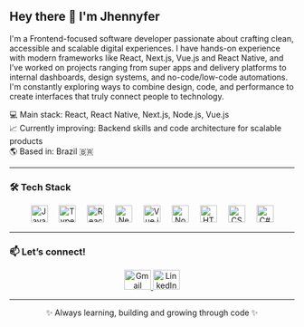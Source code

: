 <h2 align="left">Hey there 👋 I'm Jhennyfer</h2>

<p align="left">
I'm a Frontend-focused software developer passionate about crafting clean, accessible and scalable digital experiences. I have hands-on experience with modern frameworks like React, Next.js, Vue.js and React Native, and I’ve worked on projects ranging from super apps and delivery platforms to internal dashboards, design systems, and no-code/low-code automations. I'm constantly exploring ways to combine design, code, and performance to create interfaces that truly connect people to technology.
</p>

<p align="left">
💻 Main stack: React, React Native, Next.js, Node.js, Vue.js  
<br>
📈 Currently improving: Backend skills and code architecture for scalable products  
<br>
🌎 Based in: Brazil 🇧🇷  
</p>

---

<h3 align="left">🛠️ Tech Stack</h3>

<div align="center">
  <img src="https://cdn.jsdelivr.net/gh/devicons/devicon/icons/javascript/javascript-original.svg" height="30" alt="JavaScript" />
  <img width="12" />
  <img src="https://cdn.jsdelivr.net/gh/devicons/devicon/icons/typescript/typescript-original.svg" height="30" alt="TypeScript" />
  <img width="12" />
  <img src="https://cdn.jsdelivr.net/gh/devicons/devicon/icons/react/react-original.svg" height="30" alt="React" />
  <img width="12" />
  <img src="https://cdn.jsdelivr.net/gh/devicons/devicon/icons/nextjs/nextjs-original.svg" height="30" alt="Next.js" />
  <img width="12" />
  <img src="https://cdn.jsdelivr.net/gh/devicons/devicon/icons/vuejs/vuejs-original.svg" height="30" alt="Vue.js" />
  <img width="12" />
  <img src="https://cdn.jsdelivr.net/gh/devicons/devicon/icons/nodejs/nodejs-original.svg" height="30" alt="Node.js" />
  <img width="12" />
  <img src="https://cdn.jsdelivr.net/gh/devicons/devicon/icons/html5/html5-original.svg" height="30" alt="HTML5" />
  <img width="12" />
  <img src="https://cdn.jsdelivr.net/gh/devicons/devicon/icons/css3/css3-original.svg" height="30" alt="CSS3" />
  <img width="12" />
  <img src="https://cdn.jsdelivr.net/gh/devicons/devicon/icons/csharp/csharp-original.svg" height="30" alt="C#" />
</div>

---

<h3 align="left">📫 Let’s connect!</h3>

<div align="center">
  <a href="mailto:jhnnfrlvs@gmail.com" target="_blank">
    <img src="https://raw.githubusercontent.com/maurodesouza/profile-readme-generator/master/src/assets/icons/social/gmail/default.svg" width="47" height="35" alt="Gmail" />
  </a>
  <a href="https://www.linkedin.com/in/jhennyfer-cichaseski-a0355b1a0/" target="_blank">
    <img src="https://raw.githubusercontent.com/maurodesouza/profile-readme-generator/master/src/assets/icons/social/linkedin/default.svg" width="47" height="35" alt="LinkedIn" />
  </a>
</div>

---

<p align="center">✨ Always learning, building and growing through code ✨</p>
